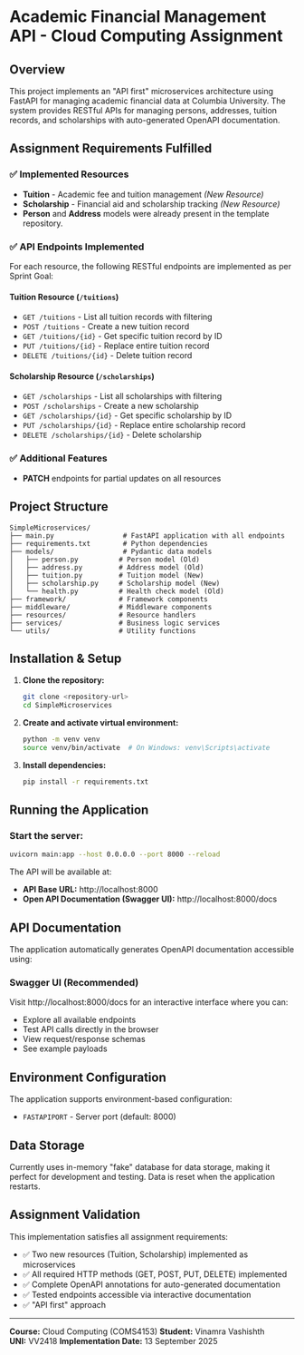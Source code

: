 # Academic Financial Management API - Cloud Computing Assignment

## Overview

This project implements an "API first" microservices architecture using FastAPI for managing academic financial data at Columbia University. The system provides RESTful APIs for managing persons, addresses, tuition records, and scholarships with auto-generated OpenAPI documentation.

## Assignment Requirements Fulfilled

### ✅ Implemented Resources
- **Tuition** - Academic fee and tuition management *(New Resource)*
- **Scholarship** - Financial aid and scholarship tracking *(New Resource)*
- **Person** and **Address** models were already present in the template repository.

### ✅ API Endpoints Implemented
For each resource, the following RESTful endpoints are implemented as per Sprint Goal:

#### Tuition Resource (`/tuitions`)
- `GET /tuitions` - List all tuition records with filtering
- `POST /tuitions` - Create a new tuition record
- `GET /tuitions/{id}` - Get specific tuition record by ID
- `PUT /tuitions/{id}` - Replace entire tuition record
- `DELETE /tuitions/{id}` - Delete tuition record

#### Scholarship Resource (`/scholarships`)
- `GET /scholarships` - List all scholarships with filtering
- `POST /scholarships` - Create a new scholarship
- `GET /scholarships/{id}` - Get specific scholarship by ID
- `PUT /scholarships/{id}` - Replace entire scholarship record
- `DELETE /scholarships/{id}` - Delete scholarship

### ✅ Additional Features
- **PATCH** endpoints for partial updates on all resources



## Project Structure

```
SimpleMicroservices/
├── main.py                 # FastAPI application with all endpoints
├── requirements.txt        # Python dependencies
├── models/                 # Pydantic data models
│   ├── person.py          # Person model (Old)
│   ├── address.py         # Address model (Old)
│   ├── tuition.py         # Tuition model (New)
│   ├── scholarship.py     # Scholarship model (New)
│   └── health.py          # Health check model (Old)
├── framework/             # Framework components
├── middleware/            # Middleware components
├── resources/             # Resource handlers
├── services/              # Business logic services
└── utils/                 # Utility functions
```

## Installation & Setup

1. **Clone the repository:**
   ```bash
   git clone <repository-url>
   cd SimpleMicroservices
   ```

2. **Create and activate virtual environment:**
   ```bash
   python -m venv venv
   source venv/bin/activate  # On Windows: venv\Scripts\activate
   ```

3. **Install dependencies:**
   ```bash
   pip install -r requirements.txt
   ```

## Running the Application

### Start the server:
```bash
uvicorn main:app --host 0.0.0.0 --port 8000 --reload
```

The API will be available at:
- **API Base URL:** http://localhost:8000
- **Open API Documentation (Swagger UI):** http://localhost:8000/docs

## API Documentation
The application automatically generates OpenAPI documentation accessible using:

### Swagger UI (Recommended)
Visit http://localhost:8000/docs for an interactive interface where you can:
- Explore all available endpoints
- Test API calls directly in the browser
- View request/response schemas
- See example payloads


## Environment Configuration
The application supports environment-based configuration:
- `FASTAPIPORT` - Server port (default: 8000)

## Data Storage
Currently uses in-memory "fake" database for data storage, making it perfect for development and testing. Data is reset when the application restarts.

## Assignment Validation

This implementation satisfies all assignment requirements:
- ✅ Two new resources (Tuition, Scholarship) implemented as microservices
- ✅ All required HTTP methods (GET, POST, PUT, DELETE) implemented
- ✅ Complete OpenAPI annotations for auto-generated documentation  
- ✅ Tested endpoints accessible via interactive documentation
- ✅ "API first" approach

---

**Course:** Cloud Computing (COMS4153)
**Student:** Vinamra Vashishth  
**UNI:** VV2418
**Implementation Date:** 13 September 2025
